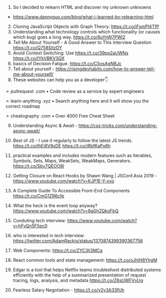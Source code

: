 1. So I decided to relearn HTML and discover my unknown unknowns
- https://www.dannyguo.com/blog/what-i-learned-by-relearning-html
2. Cloning JavaScript Objects with Graph Theory: https://t.co/iFsmPI4TfP
3. Understanding what technology controls which functionality (or causes which bug) goes a long way. https://t.co/6uYnW7PWl2
4. Tell Me About Yourself - A Good Answer to This Interview Question https://t.co/Q758SitzDY
5. Avoid Context Switching: Use https://t.co/39pp2aUWNs https://t.co/IYkVBKV3QX
6. basics of Decision Fatigue. https://t.co/C5osAgNBJc
7. Tell about yourself - https://risingdevhabits.com/how-to-answer-tell-me-about-yourself/
8. These websites can help you as a developer👇

➣ pullrequest .com
• Code review as a service by expert engineers

➣ learn-anything .xyz
• Search anything here and it will show you the correct roadmap

➣ cheatography .com
• Over 4000 Free Cheat Sheet



9. Understanding Async & Await - https://css-tricks.com/understanding-async-await/

10. Best of JS - I use it regularly to follow the latest JS trends. https://t.co/lhEj8V8sDE https://t.co/iRbfKaPx8h
11. practical examples and includes modern features such as Iterables, Symbols, Sets, Maps, WeakSets, WeakMaps, Generators. https://t.co/Sbv7QEOO8I 
12. Getting Closure on React Hooks by Shawn Wang | JSConf.Asia 2019 - https://www.youtube.com/watch?v=KJP1E-Y-xyo
13. A Complete Guide To Accessible Front-End Components https://t.co/CmG1ZR6cfe
14. What the heck is the event loop anyway? https://www.youtube.com/watch?v=8aGhZQkoFbQ
15. Conduting tech interview: https://www.youtube.com/watch?v=hFyQn5F5pc0
16. who is interested in tech interview: https://twitter.com/AdamRackis/status/1370874399390367756
17. Web Components: https://t.co/ZYC3lj3MCa
18. React common tools and state management: https://t.co/oJhlH8YhgM
19. Edgar is a tool that helps Netflix teams troubleshoot distributed systems efficiently with the help of a summarized presentation of request tracing, logs, analysis, and metadata https://t.co/Z6sUWFVyUg
20. Fearless Salary Negotiation - https://t.co/y2y3A33fUh
